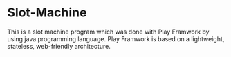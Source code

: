 # Slot-Machine
This is a slot machine program which was done with Play Framwork by using java programming language.
Play Framwork is based on a lightweight, stateless, web-friendly architecture.  
